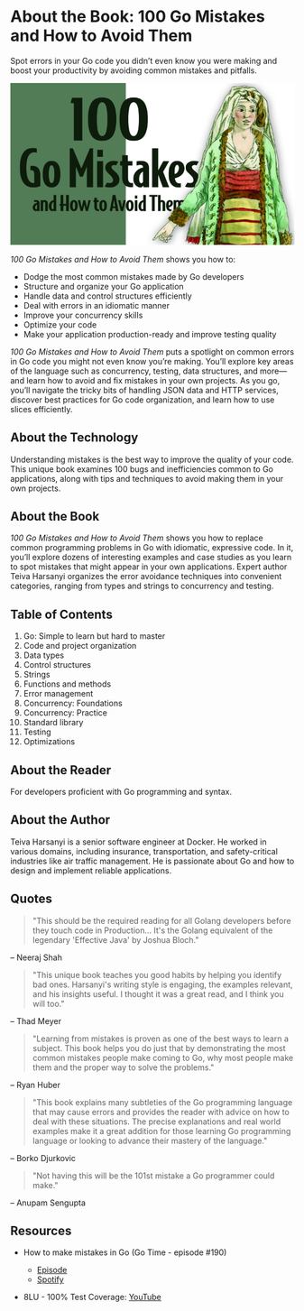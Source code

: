 # About the Book: 100 Go Mistakes and How to Avoid Them

Spot errors in your Go code you didn’t even know you were making and boost your productivity by avoiding common mistakes and pitfalls.

![](cover.png)

_100 Go Mistakes and How to Avoid Them_ shows you how to:

* Dodge the most common mistakes made by Go developers
* Structure and organize your Go application
* Handle data and control structures efficiently
* Deal with errors in an idiomatic manner
* Improve your concurrency skills
* Optimize your code
* Make your application production-ready and improve testing quality


_100 Go Mistakes and How to Avoid Them_ puts a spotlight on common errors in Go code you might not even know you’re making. You’ll explore key areas of the language such as concurrency, testing, data structures, and more—and learn how to avoid and fix mistakes in your own projects. As you go, you’ll navigate the tricky bits of handling JSON data and HTTP services, discover best practices for Go code organization, and learn how to use slices efficiently.

## About the Technology

Understanding mistakes is the best way to improve the quality of your code. This unique book examines 100 bugs and inefficiencies common to Go applications, along with tips and techniques to avoid making them in your own projects. 

## About the Book

_100 Go Mistakes and How to Avoid Them_ shows you how to replace common programming problems in Go with idiomatic, expressive code. In it, you’ll explore dozens of interesting examples and case studies as you learn to spot mistakes that might appear in your own applications. Expert author Teiva Harsanyi organizes the error avoidance techniques into convenient categories, ranging from types and strings to concurrency and testing.

## Table of Contents

1. Go: Simple to learn but hard to master
2. Code and project organization
3. Data types
4. Control structures
5. Strings
6. Functions and methods
7. Error management
8. Concurrency: Foundations
9. Concurrency: Practice
10. Standard library
11. Testing
12. Optimizations

## About the Reader

For developers proficient with Go programming and syntax.

## About the Author

Teiva Harsanyi is a senior software engineer at Docker. He worked in various domains, including insurance, transportation, and safety-critical industries like air traffic management. He is passionate about Go and how to design and implement reliable applications.

## Quotes

> "This should be the required reading for all Golang developers before they touch code in Production... It's the Golang equivalent of the legendary 'Effective Java' by Joshua Bloch."

– Neeraj Shah

> "This unique book teaches you good habits by helping you identify bad ones. Harsanyi's writing style is engaging, the examples relevant, and his insights useful. I thought it was a great read, and I think you will too."

– Thad Meyer

> "Learning from mistakes is proven as one of the best ways to learn a subject. This book helps you do just that by demonstrating the most common mistakes people make coming to Go, why most people make them and the proper way to solve the problems."

– Ryan Huber

> "This book explains many subtleties of the Go programming language that may cause errors and provides the reader with advice on how to deal with these situations. The precise explanations and real world examples make it a great addition for those learning Go programming language or looking to advance their mastery of the language."

– Borko Djurkovic

> "Not having this will be the 101st mistake a Go programmer could make."

– Anupam Sengupta

## Resources

* How to make mistakes in Go (Go Time - episode #190)
    * [Episode](https://changelog.com/gotime/190)
    * [Spotify](https://open.spotify.com/episode/0K1DImrxHCy6E7zVY4AxMZ?si=akroInsPQ1mM5B5V2tHLUw&dl_branch=1)

* 8LU - 100% Test Coverage: [YouTube](https://youtu.be/V3FBDav6wgQ?t=1210)
